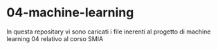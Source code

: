 # 04-machine-learning
In questa repositary vi sono caricati i file inerenti al progetto di machine learning 04 relativo al corso SMIA

